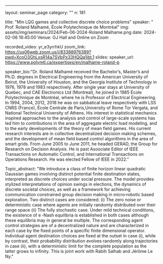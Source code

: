 ---

layout: seminar_page
category: ""
n: 181

title: "Min LQG games and collective discrete choice problems"
speaker: " Prof. Roland Malhamé, École Polytechnique de Montréal" 
img: assets/img/seminars/2024/Feb-06-2024-Roland Malhame.png
date: 2024-02-06 16:45:00 
Venue:  GJ Hall and Online on Zoom

recorded_video: yr_e3yrrhkU
zoom_link: https://us06web.zoom.us/j/83388976389?pwd=XcpO3GhLxsR14a7SVbPx33HQQa1jbt.1
slides: 
speaker_url: https://www.polymtl.ca/expertises/en/malhame-roland-p

speaker_bio:"Dr. Roland Malhamé received the Bachelor’s, Master’s and Ph.D. degrees in Electrical Engineering from the American University of Beirut, the University of Houston, and the Georgia Institute of Technology in 1976, 1978 and 1983 respectively. After single year stays at University of Quebec, and CAE Electronics Ltd (Montreal), he joined in 1985 École Polytechnique de Montréal, where he is Professor of Electrical Engineering. In 1994, 2004, 2012, 2018 he was on sabbatical leave respectively with LSS CNRS (France), École Centrale de Paris,University of Rome Tor Vergata, and National Technical University of Athens. His interest in statistical mechanics inspired approaches to the analysis and control of large-scale systems has led him to contributions in the area of aggregate electric load modeling, and to the early developments of the theory of mean field games. His current research interests are in collective decentralized decision making schemes, and the development of mean field based control algorithms in the area of smart grids. From June 2005 to June 2011, he headed GERAD, the Group for Research on Decision Analysis. He is past Asoociate Editor of IEEE Transactions on Automatic Control, and International Transactions on Operations Research. He was elected Fellow of IEEE in 2022."

Topic_abstract: "We introduce a class of finite horizon linear quadratic Gaussian games involving distinct potential finite destination states, interpreted as discrete choices under social pressure. The model provides stylized interpretations of opinion swings in elections, the dynamics of discrete societal choices, as well as a framework for achieving communication constrained group decision making in micro‐robotic based exploration. Two distinct cases are considered: (i) The zero noise or deterministic case where agents are initially randomly distributed over their range space (ii) The fully stochastic case. Under mild technical conditions, the existence of e ‐Nash equilibria is established in both cases although these equilibria may in general be multiple. The corresponding agent control strategies are of a decentralized nature and are characterized in each case by the fixed points of a specific finite dimensional operator. Individual agent destination choices are fixed at the outset in case (i), while by contrast, their probability distribution evolves randomly along trajectories in case (ii), with a deterministic limit for the complete population as the latter grows to infinity. This is joint work with Rabih Salhab and Jérôme Le Ny."

